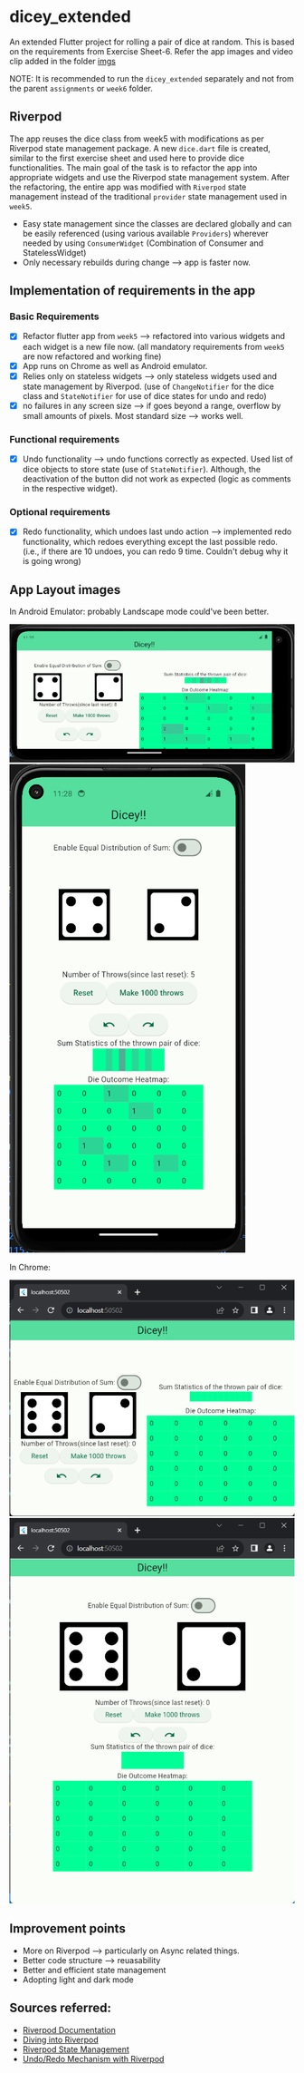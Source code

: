 # dicey_extended

An extended Flutter project for rolling a pair of dice at random. This is based on the requirements from Exercise Sheet-6. Refer the app images and video clip added in the folder [imgs](/week6/imgs/)

NOTE: It is recommended to run the `dicey_extended` separately and not from the parent `assignments` or `week6` folder.

## Riverpod

The app reuses the dice class from week5 with modifications as per Riverpod state management package. A new `dice.dart` file is created, similar to the first exercise sheet and used here to provide dice functionalities. The main goal of the task is to refactor the app into appropriate widgets and use the Riverpod state management system.
After the refactoring, the entire app was modified with `Riverpod` state management instead of the traditional `provider` state management used in `week5`. 
- Easy state management since the classes are declared globally and can be easily referenced (using various available `Providers`) wherever needed by using `ConsumerWidget` (Combination of Consumer and StatelessWidget)
- Only necessary rebuilds during change --> app is faster now.

## Implementation of requirements in the app

### Basic Requirements
- [x] Refactor flutter app from `week5` --> refactored into various widgets and each widget is a new file now. (all mandatory requirements from `week5` are now refactored and working fine)
- [x] App runs on Chrome as well as Android emulator.
- [x] Relies only on stateless widgets --> only stateless widgets used and state management by Riverpod. (use of `ChangeNotifier` for the dice class and `StateNotifier` for use of dice states for undo and redo)
- [x] no failures in any screen size --> if goes beyond a range, overflow by small amounts of pixels. Most standard size --> works well.

### Functional requirements
- [x] Undo functionality --> undo functions correctly as expected. Used list of dice objects to store state (use of `StateNotifier`). Although, the deactivation of the button did not work as expected (logic as comments in the respective widget). 

### Optional requirements
- [x] Redo functionality, which undoes last undo action --> implemented redo functionality, which redoes everything except the last possible redo. (i.e., if there are 10 undoes, you can redo 9 time. Couldn't debug why it is going wrong)

## App Layout images
In Android Emulator: probably Landscape mode could've been better.
<p>
<img src='/week6/imgs/week6_android_landscape.png' >
<img src='/week6/imgs/week6_android_portrait.png'>
</p>

In Chrome: 
<p>
<img src='/week6/imgs/week6_chrome_landscape.png' >
<img src='/week6/imgs/week6_chrome_portrait.png'>
</p>

## Improvement points
- More on Riverpod --> particularly on Async related things.
- Better code structure --> reuasability
- Better and efficient state management
- Adopting light and dark mode

## Sources referred: 
- [Riverpod Documentation](https://riverpod.dev/docs/introduction/why_riverpod)
- [Diving into Riverpod](https://www.youtube.com/watch?v=BJtQ0dfI-RA&t=3165s)
- [Riverpod State Management](https://www.youtube.com/watch?v=UyepBhIY5Bo&t=524s)
- [Undo/Redo Mechanism with Riverpod](https://itnext.io/undo-redo-mechanism-with-riverpod-in-flutter-6fc15ef87b1a)
